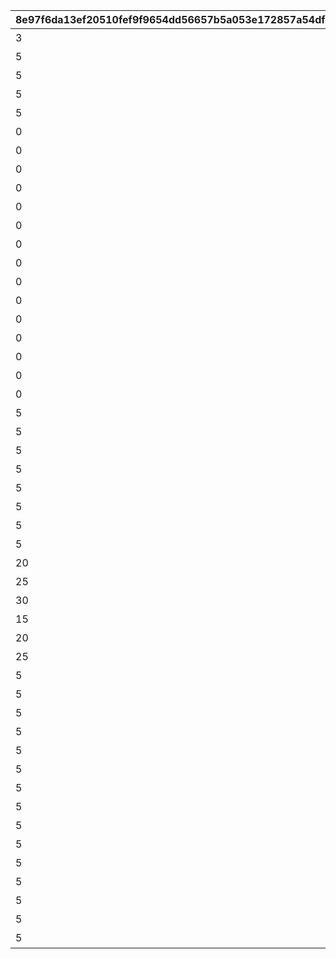 |8e97f6da13ef20510fef9f9654dd56657b5a053e172857a54df33b3fe64a0cba|aa6e6a377f8f57a379f518dffb64de2339dac8cbed5e04aa3844872e3514c16b|ec40d1248cca88c2914cdeb92fae82ef954278bfbbee07d1528d127c3632a4e3|7ae82b6edeaa463b973b2a9c8ac0f9f75da4bc7b12e4b00ba240b1ea3ed172a3|3b3c5de3c4afc8aacd223dd01367710e704535dc57eccacc8dd9011e1dfcae3d|4c82c09931a80e6a256880e4787723c21e51a6174f9cc71c2433593bcff8a208|bf27f30af8efa2d78c0b308f2880ca4cc86243dfa2f70e559cad1530a0db1bba|4f175f5e424f6e6413c1a2127b24fc0b7214a8b2cee28116ebf920d5d03443ef|824ff9db219af600a9058db32048af602c8c92cbae42c2a1394217a23e2b394c|7283757b64c62d41cba17eff3da0e707b39edda8585ee0efe6f4b853a0f5c4ab|bf01cc652f8dda8e0bc81893cbaa954467aeb1fa03c6f6d03deec4ab116b7f3d|
| --- | --- | --- | --- | --- | --- | --- | --- | --- | --- | --- |
|3|1|1|1|1|1|2|1013|難易度1以上で1回クリアしよう|0|1|
|5|2|1|1|2|2|2|1013|難易度2以上で1回クリアしよう|0|2|
|5|3|1|1|3|3|2|1013|難易度3以上で1回クリアしよう|0|3|
|5|4|1|1|4|4|2|1013|難易度4以上で1回クリアしよう|0|4|
|5|5|1|1|5|5|2|1013|難易度5で1回クリアしよう|0|5|
|0|6|10|1|6|0|3|1013|迷宮遺物を累計10個集めよう|0|6|
|0|7|50|1|7|0|3|1013|迷宮遺物を累計50個集めよう|0|7|
|0|8|100|1|8|0|3|1013|迷宮遺物を累計100個集めよう|0|8|
|0|9|10|1|9|0|4|1013|キャラを累計で10人勧誘しよう|0|9|
|0|10|50|1|10|0|4|1013|キャラを累計で50人勧誘しよう|0|10|
|0|11|100|1|11|0|4|1013|キャラを累計で100人勧誘しよう|0|11|
|0|12|150|1|12|0|4|1013|キャラを累計で150人勧誘しよう|0|12|
|0|13|1|1|13|0|5|1013|アルファ強化でノードを1個解放しよう|0|13|
|0|14|5|1|14|0|5|1013|アルファ強化でノードを5個解放しよう|0|14|
|0|15|10|1|15|0|5|1013|アルファ強化でノードを10個解放しよう|0|15|
|0|16|15|1|16|0|5|1013|アルファ強化でノードを15個解放しよう|0|16|
|0|17|20|1|17|0|5|1013|アルファ強化でノードを20個解放しよう|0|17|
|0|18|25|1|18|0|5|1013|アルファ強化でノードを25個解放しよう|0|18|
|0|19|30|1|19|0|5|1013|アルファ強化でノードを30個解放しよう|0|19|
|0|20|40|1|20|0|5|1013|アルファ強化でノードを40個解放しよう|0|20|
|5|21|3|1|21|2|2|1013|難易度2以上で3回クリアしよう（スキップを除く）|0|21|
|5|22|5|1|22|2|2|1013|難易度2以上で5回クリアしよう（スキップを除く）|0|22|
|5|23|10|1|23|2|2|1013|難易度2以上で10回クリアしよう（スキップを除く）|0|23|
|5|24|12|1|24|2|2|1013|難易度2以上で12回クリアしよう（スキップを除く）|0|24|
|5|25|14|1|25|2|2|1013|難易度2以上で14回クリアしよう（スキップを除く）|0|25|
|5|26|16|1|26|2|2|1013|難易度2以上で16回クリアしよう（スキップを除く）|0|26|
|5|27|18|1|27|2|2|1013|難易度2以上で18回クリアしよう（スキップを除く）|0|27|
|5|28|20|1|28|2|2|1013|難易度2以上で20回クリアしよう（スキップを除く）|0|28|
|20|29|1|1|29|0|6|1013|キャラを20人以上勧誘した状態でクリアしよう|0|29|
|25|30|1|1|30|0|6|1013|キャラを25人以上勧誘した状態でクリアしよう|0|30|
|30|31|1|1|31|0|6|1013|キャラを30人以上勧誘した状態でクリアしよう|0|31|
|15|32|1|1|32|0|8|1013|迷宮遺物を15個以上所持した状態でクリアしよう|0|32|
|20|33|1|1|33|0|8|1013|迷宮遺物を20個以上所持した状態でクリアしよう|0|33|
|25|34|1|1|34|0|8|1013|迷宮遺物を25個以上所持した状態でクリアしよう|0|34|
|5|35|1|2|35|3|2|1014|【美食殿】難易度3以上で1回クリアしよう|1|35|
|5|36|1|2|36|4|2|1014|【美食殿】難易度4以上で1回クリアしよう|1|36|
|5|37|1|2|37|5|2|1014|【美食殿】難易度5で1回クリアしよう|1|37|
|5|38|1|2|38|3|2|1014|【トゥインクルウィッシュ】難易度3以上で1回クリアしよう|2|38|
|5|39|1|2|39|4|2|1014|【トゥインクルウィッシュ】難易度4以上で1回クリアしよう|2|39|
|5|40|1|2|40|5|2|1014|【トゥインクルウィッシュ】難易度5で1回クリアしよう|2|40|
|5|41|1|2|41|3|2|1014|【サレンディア救護院】難易度3以上で1回クリアしよう|3|41|
|5|42|1|2|42|4|2|1014|【サレンディア救護院】難易度4以上で1回クリアしよう|3|42|
|5|43|1|2|43|5|2|1014|【サレンディア救護院】難易度5で1回クリアしよう|3|43|
|5|44|1|2|44|3|2|1014|【王宮騎士団（NIGHTMARE）】難易度3以上で1回クリアしよう|4|44|
|5|45|1|2|45|4|2|1014|【王宮騎士団（NIGHTMARE）】難易度4以上で1回クリアしよう|4|45|
|5|46|1|2|46|5|2|1014|【王宮騎士団（NIGHTMARE）】難易度5で1回クリアしよう|4|46|
|5|47|1|2|47|3|2|1014|【ラビリンス】難易度3以上で1回クリアしよう|5|47|
|5|48|1|2|48|4|2|1014|【ラビリンス】難易度4以上で1回クリアしよう|5|48|
|5|49|1|2|49|5|2|1014|【ラビリンス】難易度5で1回クリアしよう|5|49|